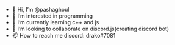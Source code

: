 - 👋 Hi, I’m @pashaghoul
- 👀 I’m interested in programming
- 🌱 I’m currently learning c++ and js
- 💞️ I’m looking to collaborate on discord.js(creating discord bot)
- 📫 How to reach me discord: drako#7081

<!---
pashaghoul/pashaghoul is a ✨ special ✨ repository because its `README.md` (this file) appears on your GitHub profile.
You can click the Preview link to take a look at your changes.
--->
